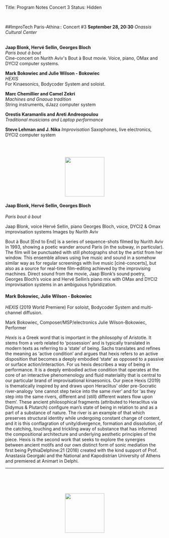 Title: Program Notes Concert 3
Status: Hidden

<br>

##ImproTech Paris-Athina::  Concert  #3
**September 28, 20:30** *Onassis Cultural Center*  
<br>

**Jaap Blonk, Hervé Sellin, Georges Bloch**  
*Paris bout à bout*  
Cine-concert on Nurith Aviv's Bout à Bout movie. Voice, piano, OMax and DYCI2 computer systems.

**Mark Bokowiec and Julie Wilson - Bokowiec**  
*HEXIS*  
For Kinaesonics, Bodycoder System and soloist.

**Marc Chemillier and Camel Zekri**  
*Machines and Gnaoua tradition*  
String instruments, dJazz computer system

**Orestis Karamanlis and Areti Andreopoulou**    
*Traditional musicians and Laptop performance*  

**Steve Lehman and J. Nika**
*Improvisation*
Saxophones, live electronics, DYCI2 computer system

<br>
<br>

<p align="center">
<img src="../images/IKPoster_frag19.png" width="125" >
</p>


#### Jaap Blonk, Hervé Sellin, Georges Bloch
*Paris bout à bout*

Jaap Blonk, voice
Hervé Sellin, piano
Georges Bloch, voice, DYCI2 & Omax improvisation systems
Images by Nurith Aviv

Bout à Bout [End to End] is a series of sequence-shots filmed by Nurith Aviv in 1993, showing a poetic wander around Paris (in the subway, in particular). The film will be punctuated with still photographs shot by the artist from her window. This ensemble allows using live music and sound in a somehow similar way as for regular screenings with live music [ciné-concerts], but also as a source for real-time film-editing achieved by the improvising machines. Direct sound from the movie, Jaap Blonk’s sound poetry, Georges Bloch’s voice and Hervé Sellin’s piano mix with OMax and DYCI2 improvisation systems in an ambiguous hybridization.


#### Mark Bokowiec, Julie Wilson - Bokowiec
*HEXIS* (2019 World Premiere)
For soloist, Bodycoder System and multi-channel diffusion.

Mark Bokowiec, Composer/MSP/electronics
Julie Wilson-Bokowiec, Performer

*Hexis* is a Greek word that is important in the philosophy of Aristotle. It stems from a verb related to ‘possession’ and is typically translated in modern texts as referring to a ‘state’ of being. Sachs translates and refines the meaning as ‘active condition’ and argues that hexis refers to an active disposition that becomes a deeply embodied ‘state’ as opposed to a passive or surface action/interaction. For us hexis describes a way of being in performance. It is a deeply embodied active condition that operates at the core of an interactive phenomenology and fluid materiality that is central to our particular brand of improvisational kinaesonics. Our piece Hexis (2019) is thematically inspired by and draws upon Heraclitus’ older pre-Socratic river-analogy ‘one cannot step twice into the same river’ and for ‘as they step into the same rivers, different and (still) different waters flow upon them’. These ancient philosophical fragments (attributed to Heraclitus via Didymus & Plutarch) configure man’s state of being in relation to and as a part of a substance of nature. The river is an example of that which preserves structural identity while undergoing constant change of content, and it is this conflagration of unity/divergence, formation and dissolution, of the catching, touching and trickling away of substance that has informed the compositional architecture and underlying aesthetic principles of the piece. Hexis is the second work that seeks to explore the synergies between ancient motifs and our own distinct form of sonic mediation the first being PythiaDelphine:21 (2016) created with the kind support of Prof. Anastasia Georgaki and the National and Kapodistrian University of Athens and premiered at Animart in Delphi.


---
<br>
<br>
<br>

<p align="center">
<img src="../images/IKPoster_frag20.png" width="125" >
</p>
